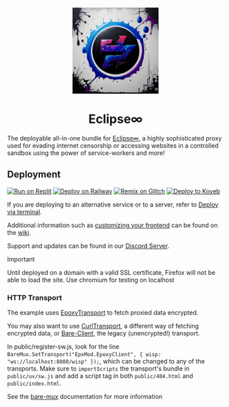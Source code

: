 <p align="center"><img src="https://github.com/therealethanklein/Eclipse-/blob/main/whgC3vbJMwyorqhgXGwj--1--26tzz%20(1).jpg" height="200"></p>

<h1 align="center">Eclipse∞</h1>

The deployable all-in-one bundle for [Eclipse∞](https://github.com/therealethanklein/Eclipse∞), a highly sophisticated proxy used for evading internet censorship or accessing websites in a controlled sandbox using the power of service-workers and more!

## Deployment

[![Run on Replit](https://binbashbanana.github.io/deploy-buttons/buttons/remade/replit.svg)](https://github.com/therealethanklein/Eclipse-/wiki/Run-on-Replit)
[![Deploy on Railway](https://binbashbanana.github.io/deploy-buttons/buttons/remade/railway.svg)](https://github.com/therealethanklein/Eclipse-/wiki/Deploy-on-Railway)
[![Remix on Glitch](https://binbashbanana.github.io/deploy-buttons/buttons/remade/glitch.svg)](https://github.com/therealethanklein/Eclipse-/wiki/Remix-on-Glitch)
[![Deploy to Koyeb](https://binbashbanana.github.io/deploy-buttons/buttons/remade/koyeb.svg)](https://github.com/therealethanklein/Eclipse-/wiki/Deploy-to-Koyeb)

If you are deploying to an alternative service or to a server, refer to [Deploy via terminal](https://github.com/therealethanklein/Eclipse-/wiki/Deploy-via-terminal).

Additional information such as [customizing your frontend](https://github.com/therealethanklein/Eclipse-/wiki/Customizing-your-frontend) can be found on the [wiki](https://github.com/therealethanklein/Eclipse-/wiki).

Support and updates can be found in our [Discord Server](discord.gg/unblock).

> [!IMPORTANT]  
> Until deployed on a domain with a valid SSL certificate, Firefox will not be able to load the site. Use chromium for testing on localhost

### HTTP Transport
The example uses [EpoxyTransport](https://github.com/MercuryWorkshop/EpoxyTransport) to fetch proxied data encrypted. 

You may also want to use [CurlTransport](https://github.com/MercuryWorkshop/CurlTransport), a different way of fetching encrypted data, or [Bare-Client](https://github.com/MercuryWorkshop/Bare-as-module3), the legacy (unencrypted!) transport.

In public/register-sw.js, look for the line `BareMux.SetTransport("EpxMod.EpoxyClient", { wisp: "ws://localhost:8080/wisp" });`, which can be changed to any of the transports. Make sure to `importScripts` the transport's bundle in `public/uv/sw.js` and add a script tag in both `public/404.html` and `public/index.html`. 

See the [bare-mux](https://github.com/MercuryWorkshop/bare-mux) documentation for more information
